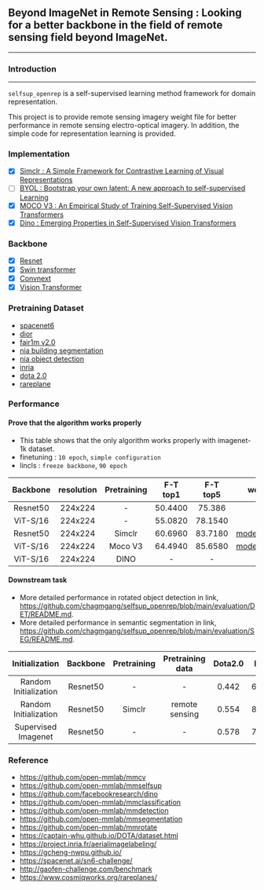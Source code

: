 ## Beyond ImageNet in Remote Sensing : Looking for a better backbone in the field of remote sensing field beyond ImageNet.
---

### Introduction
---
`selfsup_openrep` is a self-supervised learning method framework for domain representation.

This project is to provide remote sensing imagery weight file for better performance in remote sensing electro-optical imagery. In addition, the simple code for representation learning is provided.

### Implementation
- [x] [Simclr : A Simple Framework for Contrastive Learning of Visual Representations](https://arxiv.org/abs/2002.05709)
- [ ] [BYOL : Bootstrap your own latent: A new approach to self-supervised Learning](https://arxiv.org/abs/2006.07733)
- [x] [MOCO V3 : An Empirical Study of Training Self-Supervised Vision Transformers](https://arxiv.org/abs/2104.02057)
- [x] [Dino : Emerging Properties in Self-Supervised Vision Transformers](https://arxiv.org/abs/2104.14294)

### Backbone

* [x] [Resnet](https://arxiv.org/abs/1512.03385)
* [x] [Swin transformer](https://arxiv.org/abs/2103.14030)
* [x] [Convnext](https://arxiv.org/abs/2201.03545)
* [x] [Vision Transformer](https://arxiv.org/abs/2010.11929)

### Pretraining Dataset

* [spacenet6](https://spacenet.ai/sn6-challenge/)
* [dior](https://arxiv.org/abs/2110.01931)
* [fair1m v2.0](http://gaofen-challenge.com/benchmark)
* [nia building segmentation](https://github.com/SIAnalytics/buildingdetection2020)
* [nia object detection](https://github.com/SIAnalytics/roas)
* [inria](https://project.inria.fr/aerialimagelabeling/)
* [dota 2.0](https://captain-whu.github.io/DOTA/dataset.html)
* [rareplane](https://www.cosmiqworks.org/rareplanes/)

### Performance

#### Prove that the algorithm works properly
* This table shows that the only algorithm works properly with imagenet-1k dataset.
* finetuning : `10 epoch`, `simple configuration`
* lincls : `freeze backbone`, `90 epoch`

|      Backbone     | resolution | Pretraining | F-T top1  |   F-T top5  | weight |
|:------------:|:-----------:|:-----------:|:----------------:|:----------------:|:----------------:|
|  Resnet50     |  224x224 |    -      |         50.4400        |      75.386     | - |
|  ViT-S/16     |  224x224 |    -      |         55.0820        |      78.1540     | - |
|  Resnet50     |  224x224 |    Simclr      |         60.6960        |      83.7180     | [model](https://drive.google.com/file/d/15P7Ss_2Bhdbeb1jRGTxfHr5xaVLw-pbH/view?usp=sharing)/[config](https://drive.google.com/file/d/1SgKtAH6pa3sJlLM0rlyZ3eM_XvETM-an/view?usp=sharing) |
|  ViT-S/16     | 224x224 |     Moco V3      |         64.4940        |      85.6580     | [model](https://drive.google.com/file/d/1HBrTnz6BvNGcLhzzALdf-ljVB6QWiwrl/view?usp=sharing)/[config](https://drive.google.com/file/d/1CG3miiQVbP6o2Qx6w9rWQpN0sGwcSw5n/view?usp=sharing) |
|  ViT-S/16     |  224x224 |    DINO      |         -        |      -     | - |


#### Downstream task

* More detailed performance in rotated object detection in link, https://github.com/chagmgang/selfsup_openrep/blob/main/evaluation/DET/README.md.
* More detailed performance in semantic segmentation in link, https://github.com/chagmgang/selfsup_openrep/blob/main/evaluation/SEG/README.md.

|     Initialization    | Backbone | Pretraining | Pretraining data |  Dota2.0 |  Inria | weight |
|:---------------------:|:--------:|:-----------:|:----------------:|:--------:|:------:|:------:|
| Random Initialization | Resnet50 |      -      |         -        | 0.442    | 65.10  |    -   |
| Random Initialization | Resnet50 |    Simclr   |  remote sensing  | 0.554    | 88.23  |  [model](https://drive.google.com/file/d/18q47LNTfSbZ506-9ov9wbyTONns33ZuH/view?usp=sharing)/[log](https://drive.google.com/file/d/1OC6lPrwnhG0DKVnZmMpiMXX6gD2asYEr/view?usp=sharing)      |
| Supervised Imagenet   | Resnet50 |      -      |         -        | 0.578    | 77.43  |    -   |

### Reference
* https://github.com/open-mmlab/mmcv
* https://github.com/open-mmlab/mmselfsup
* https://github.com/facebookresearch/dino
* https://github.com/open-mmlab/mmclassification
* https://github.com/open-mmlab/mmdetection
* https://github.com/open-mmlab/mmsegmentation
* https://github.com/open-mmlab/mmrotate
* https://captain-whu.github.io/DOTA/dataset.html
* https://project.inria.fr/aerialimagelabeling/
* https://gcheng-nwpu.github.io/
* https://spacenet.ai/sn6-challenge/
* http://gaofen-challenge.com/benchmark
* https://www.cosmiqworks.org/rareplanes/
